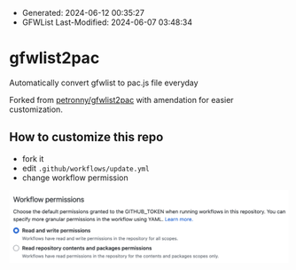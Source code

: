  * Generated: 2024-06-12 00:35:27
 * GFWList Last-Modified: 2024-06-07 03:48:34
# gfwlist2pac

Automatically convert gfwlist to pac.js file everyday

Forked from [petronny/gfwlist2pac](https://github.com/petronny/gfwlist2pac) with amendation for easier customization.

## How to customize this repo

- fork it
- edit `.github/workflows/update.yml`
- change workflow permission

![](./workflow_permission.png)